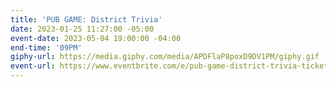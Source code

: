 ```yaml
---
title: 'PUB GAME: District Trivia'
date: 2023-01-25 11:27:00 -05:00
event-date: 2023-05-04 19:00:00 -04:00
end-time: '09PM'
giphy-url: https://media.giphy.com/media/APDFlaP8poxD9DV1PM/giphy.gif
event-url: https://www.eventbrite.com/e/pub-game-district-trivia-tickets-624097732117
---
```


